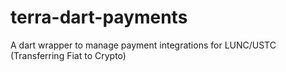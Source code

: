 # terra-dart-payments
A dart wrapper to manage payment integrations for LUNC/USTC (Transferring Fiat to Crypto)
